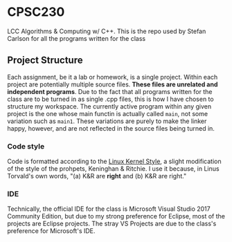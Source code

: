 # CPSC230
LCC Algorithms &amp; Computing w/ C++. This is the repo used by Stefan Carlson for all the programs written for the class

## Project Structure
Each assignment, be it a lab or homework, is a single project. Within each project are potentially multiple source files. **These files are unrelated and independent programs**. Due to the fact that all programs written for the class are to be turned in as single .cpp files, this is how I have chosen to structure my workspace. The currently active program within any given project is the one whose main functin is actually called `main`, not some variation such as `main1`. These variations are purely to make the linker happy, however, and are not reflected in the source files being turned in.

### Code style
Code is formatted according to the [Linux Kernel Style](https://www.kernel.org/doc/html/latest/process/coding-style.html), a slight modification of the style of the prohpets, Keninghan & Ritchie. I use it because, in Linus Torvald's own words, "(a) K&R are **right** and (b) K&R are right."

### IDE
Technically, the official IDE for the class is Microsoft Visual Studio 2017 Community Edition, but due to my strong preference for Eclipse, most of the projects are Eclipse projects. The stray VS Projects are due to the class's preference for Microsoft's IDE.
